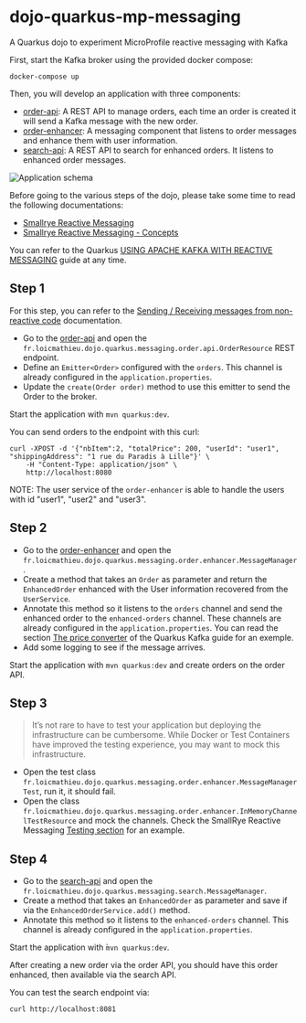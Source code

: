 # dojo-quarkus-mp-messaging
A Quarkus dojo to experiment MicroProfile reactive messaging with Kafka

First, start the Kafka broker using the provided docker compose: 

```
docker-compose up
```

Then, you will develop an application with three components:

- [order-api](order-api): A REST API to manage orders, each time an order is created it will send a Kafka message with the new order.
- [order-enhancer](order-enhancer): A messaging component that listens to order messages and enhance them with user information.
- [search-api](search-api): A REST API to search for enhanced orders. It listens to enhanced order messages.

![Application schema](dojo-quarkus-messaging.png)

Before going to the various steps of the dojo, please take some time to read the following documentations:

- [Smallrye Reactive Messaging](https://smallrye.io/smallrye-reactive-messaging/smallrye-reactive-messaging/2.7/index.html)
- [Smallrye Reactive Messaging - Concepts](https://smallrye.io/smallrye-reactive-messaging/smallrye-reactive-messaging/2.7/concepts.html)

You can refer to the Quarkus [USING APACHE KAFKA WITH REACTIVE MESSAGING](https://quarkus.io/guides/kafka) guide at any time.

## Step 1

For this step, you can refer to the [Sending / Receiving messages from non-reactive code](https://smallrye.io/smallrye-reactive-messaging/smallrye-reactive-messaging/2.7/emitter/emitter.html) documentation.

- Go to the [order-api](order-api) and open the `fr.loicmathieu.dojo.quarkus.messaging.order.api.OrderResource` REST endpoint.
- Define an `Emitter<Order>` configured with the `orders`. This channel is already configured in the `application.properties`.
- Update the `create(Order order)` method to use this emitter to send the Order to the broker.

Start the application with `mvn quarkus:dev`.

You can send orders to the endpoint with this curl: 

```
curl -XPOST -d '{"nbItem":2, "totalPrice": 200, "userId": "user1", "shippingAddress": "1 rue du Paradis à Lille"}' \
    -H "Content-Type: application/json" \
    http://localhost:8080
```

NOTE: The user service of the `order-enhancer` is able to handle the users with id  "user1", "user2" and "user3".

## Step 2

- Go to the [order-enhancer](order-enhancer) and open the `fr.loicmathieu.dojo.quarkus.messaging.order.enhancer.MessageManager`.
- Create a method that takes an `Order` as parameter and return the `EnhancedOrder` enhanced with the User information recovered from the `UserService`.
- Annotate this method so it listens to the `orders` channel and send the enhanced order to the `enhanced-orders` channel. 
These channels are already configured in the `application.properties`.
You can read the section [The price converter](https://quarkus.io/guides/kafka#the-price-converter) of the Quarkus Kafka guide for an exemple.
- Add some logging to see if the message arrives.

Start the application with `mvn quarkus:dev` and create orders on the order API.

## Step 3

> It’s not rare to have to test your application but deploying the infrastructure can be cumbersome. While Docker or Test Containers have improved the testing experience, you may want to mock this infrastructure.

 - Open the test class `fr.loicmathieu.dojo.quarkus.messaging.order.enhancer.MessageManagerTest`, run it, it should fail.
 - Open the class `fr.loicmathieu.dojo.quarkus.messaging.order.enhancer.InMemoryChannelTestResource` and mock the channels.
Check the SmallRye Reactive Messaging [Testing section](https://smallrye.io/smallrye-reactive-messaging/smallrye-reactive-messaging/2.7/testing/testing.html) for an example.

## Step 4

- Go to the [search-api](search-api) and open the `fr.loicmathieu.dojo.quarkus.messaging.search.MessageManager`.
- Create a method that takes an `EnhancedOrder` as parameter and save if via the `EnhancedOrderService.add()` method.
- Annotate this method so it listens to the `enhanced-orders` channel. This channel is already configured in the `application.properties`.

Start the application with ̀`mvn quarkus:dev`.

After creating a new order via the order API, you should have this order enhanced, then available via the search API.

You can test the search endpoint via:

```
curl http://localhost:8081
```
